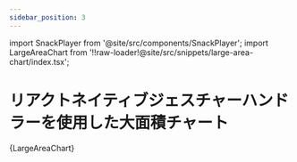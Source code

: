```yaml
---
sidebar_position: 3
---
```


import SnackPlayer from '@site/src/components/SnackPlayer';
import LargeAreaChart from '!!raw-loader!@site/src/snippets/large-area-chart/index.tsx';

# リアクトネイティブジェスチャーハンドラーを使用した大面積チャート

<SnackPlayer name="大面積チャート">{LargeAreaChart}</SnackPlayer>

